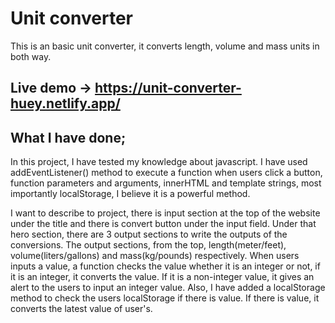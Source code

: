 # Unit converter
This is an basic unit converter, it converts length, volume and mass units in both way.

## Live demo -> https://unit-converter-huey.netlify.app/

## What I have done;
In this project, I have tested my knowledge about javascript. I have used addEventListener() method to execute a function when users click a button, function parameters and arguments, innerHTML and template strings, most importantly localStorage, I believe it is a powerful method. 

I want to describe to project, there is input section at the top of the website under the title and there is convert button under the input field. Under that hero section, there are 3 output sections to write the outputs of the conversions. The output sections, from the top, length(meter/feet), volume(liters/gallons) and mass(kg/pounds) respectively. When users inputs a value, a function checks the value whether it is an integer or not, if it is an integer, it converts the value. If it is a non-integer value, it gives an alert to the users to input an integer value. Also, I have added a localStorage method to check the users localStorage if there is value. If there is value, it converts the latest value of user's.
